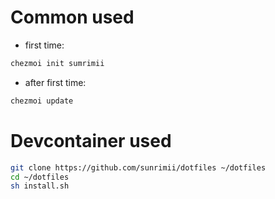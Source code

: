 # Common used

* first time:
```sh
chezmoi init sumrimii
```
* after first time:
```sh
chezmoi update
```

# Devcontainer used
```sh
git clone https://github.com/sunrimii/dotfiles ~/dotfiles
cd ~/dotfiles
sh install.sh
```

